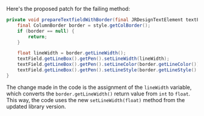 Here's the proposed patch for the failing method:

```java
private void prepareTextfieldWithBorder(final JRDesignTextElement textField, final ColumnStyle style) {
	final ColumnBorder border = style.getColBorder();
	if (border == null) {
		return;
	}

	float lineWidth = border.getLineWidth();
	textField.getLineBox().getPen().setLineWidth(lineWidth);
	textField.getLineBox().getPen().setLineColor(border.getLineColor());
	textField.getLineBox().getPen().setLineStyle(border.getLineStyle().getLineStyleEnum());
}
```

The change made in the code is the assignment of the `lineWidth` variable, which converts the `border.getLineWidth()` return value from `int` to `float`. This way, the code uses the new `setLineWidth(float)` method from the updated library version.